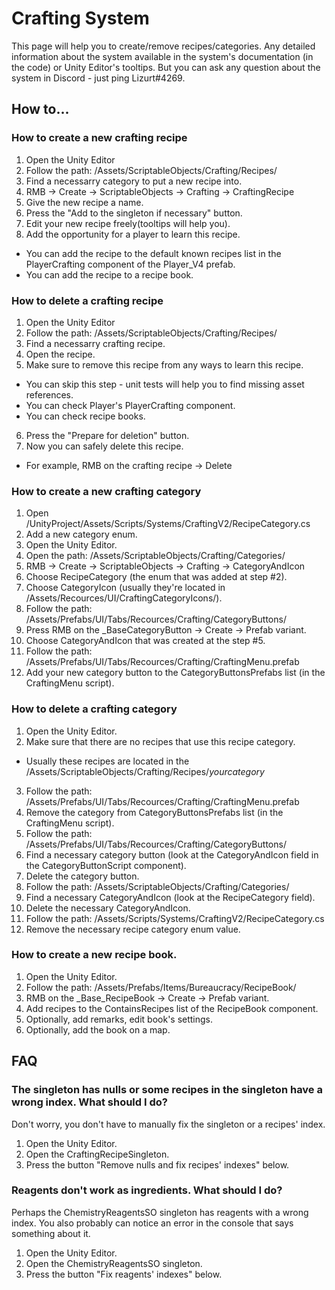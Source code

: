 # Crafting System

This page will help you to create/remove recipes/categories. Any detailed information about the system available in the system's documentation (in the code) or Unity Editor's tooltips. But you can ask any question about the system in Discord - just ping Lizurt#4269.

## How to...

### How to create a new crafting recipe

1. Open the Unity Editor 
2. Follow the path: /Assets/ScriptableObjects/Crafting/Recipes/
3. Find a necessarry category to put a new recipe into.
4. RMB -> Create -> ScriptableObjects -> Crafting -> CraftingRecipe
5. Give the new recipe a name. 
6. Press the "Add to the singleton if necessary" button.
7. Edit your new recipe freely(tooltips will help you).
8. Add the opportunity for a player to learn this recipe.
  * You can add the recipe to the default known recipes list in the PlayerCrafting component of the Player_V4 prefab.
  * You can add the recipe to a recipe book.

### How to delete a crafting recipe

1. Open the Unity Editor 
2. Follow the path: /Assets/ScriptableObjects/Crafting/Recipes/
3. Find a necessarry crafting recipe.
4. Open the recipe.
5. Make sure to remove this recipe from any ways to learn this recipe.
  * You can skip this step - unit tests will help you to find missing asset references.
  * You can check Player's PlayerCrafting component.
  * You can check recipe books.
6. Press the "Prepare for deletion" button.
7. Now you can safely delete this recipe.
  * For example, RMB on the crafting recipe -> Delete

### How to create a new crafting category

1. Open /UnityProject/Assets/Scripts/Systems/CraftingV2/RecipeCategory.cs
2. Add a new category enum.
3. Open the Unity Editor.
4. Open the path: /Assets/ScriptableObjects/Crafting/Categories/
5. RMB -> Create -> ScriptableObjects -> Crafting -> CategoryAndIcon
6. Choose RecipeCategory (the enum that was added at step #2).
7. Choose CategoryIcon (usually they're located in /Assets/Recources/UI/CraftingCategoryIcons/).
8. Follow the path: /Assets/Prefabs/UI/Tabs/Recources/Crafting/CategoryButtons/
9. Press RMB on the _BaseCategoryButton -> Create -> Prefab variant.
10. Choose CategoryAndIcon that was created at the step #5.
11. Follow the path: /Assets/Prefabs/UI/Tabs/Recources/Crafting/CraftingMenu.prefab
12. Add your new category button to the CategoryButtonsPrefabs list (in the CraftingMenu script).

### How to delete a crafting category

1. Open the Unity Editor.
2. Make sure that there are no recipes that use this recipe category.
  * Usually these recipes are located in the /Assets/ScriptableObjects/Crafting/Recipes/*yourcategory*
3. Follow the path: /Assets/Prefabs/UI/Tabs/Recources/Crafting/CraftingMenu.prefab
4. Remove the category from CategoryButtonsPrefabs list (in the CraftingMenu script).
5. Follow the path: /Assets/Prefabs/UI/Tabs/Recources/Crafting/CategoryButtons/
6. Find a necessary category button (look at the CategoryAndIcon field in the CategoryButtonScript component).
7. Delete the category button.
8. Follow the path: /Assets/ScriptableObjects/Crafting/Categories/
9. Find a necessary CategoryAndIcon (look at the RecipeCategory field).
10. Delete the necessary CategoryAndIcon.
11. Follow the path: /Assets/Scripts/Systems/CraftingV2/RecipeCategory.cs
12. Remove the necessary recipe category enum value.

### How to create a new recipe book.

1. Open the Unity Editor.
2. Follow the path: /Assets/Prefabs/Items/Bureaucracy/RecipeBook/
3. RMB on the _Base_RecipeBook -> Create -> Prefab variant.
4. Add recipes to the ContainsRecipes list of the RecipeBook component.
5. Optionally, add remarks, edit book's settings.
6. Optionally, add the book on a map.

## FAQ

### The singleton has nulls or some recipes in the singleton have a wrong index. What should I do?

Don't worry, you don't have to manually fix the singleton or a recipes' index.

1. Open the Unity Editor.
2. Open the CraftingRecipeSingleton.
3. Press the button "Remove nulls and fix recipes' indexes" below.

### Reagents don't work as ingredients. What should I do?

Perhaps the ChemistryReagentsSO singleton has reagents with a wrong index. You also probably can notice an error in the console that says something about it.

1. Open the Unity Editor.
2. Open the ChemistryReagentsSO singleton.
3. Press the button "Fix reagents' indexes" below.
